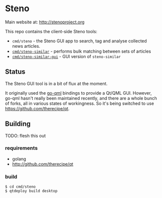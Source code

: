 # Steno

Main website at: http://stenoproject.org

This repo contains the client-side Steno tools:

- `cmd/steno` - the Steno GUI app to search, tag and analyse collected news articles.
- [`cmd/steno-similar`](https://github.com/bcampbell/steno/tree/master/cmd/steno-similar) - performs bulk matching between sets of articles
- [`cmd/steno-similar-gui`](https://github.com/bcampbell/steno/tree/master/cmd/steno-similar-gui) - GUI version of `steno-similar`

## Status

The Steno GUI tool is in a bit of flux at the moment.

It originally used the [go-qml](https://github.com/go-qml/qml) bindings to provide a Qt/QML GUI.
However, go-qml hasn't really been maintained recently, and there are a whole bunch of forks, all in various states of workingness.
So it's being switched to use https://github.com/therecipe/qt.

## Building

TODO: flesh this out

### requirements

- golang
- http://github.com/therecipe/qt

### build

```
$ cd cmd/steno
$ qtdeploy build desktop
```



